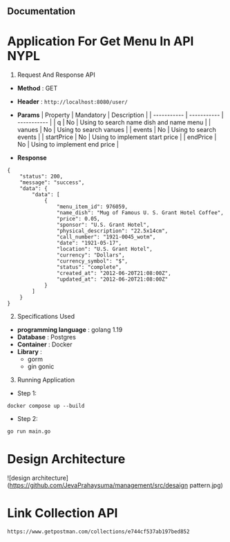 ## Documentation
# Application For Get Menu In API NYPL

1. Request And Response API

- **Method** : GET

- **Header** : ```http://localhost:8080/user/```

- **Params** 
| Property | Mandatory | Description |
| ----------- | ----------- | ----------- |
| q | No | Using to search name dish and name menu |
| vanues |  No | Using to search vanues |
| events | No | Using to search events |
| startPrice | No | Using to implement start price |
| endPrice | No | Using to implement end price |

- **Response**

```
{
    "status": 200,
    "message": "success",
    "data": {
        "data": [
            {
                "menu_item_id": 976059,
                "name_dish": "Mug of Famous U. S. Grant Hotel Coffee",
                "price": 0.05,
                "sponsor": "U.S. Grant Hotel",
                "physical_description": "22.5x14cm",
                "call_number": "1921-0045_wotm",
                "date": "1921-05-17",
                "location": "U.S. Grant Hotel",
                "currency": "Dollars",
                "currency_symbol": "$",
                "status": "complete",
                "created_at": "2012-06-20T21:08:00Z",
                "updated_at": "2012-06-20T21:08:00Z"
            }
        ]
    }
}
```

2. Specifications Used

- **programming language** : golang 1.19
- **Database** : Postgres
- **Container** : Docker
- **Library** :
    - gorm
    - gin gonic

3. Running Application

- Step 1:
```
docker compose up --build
```
- Step 2:
```
go run main.go
```

# Design Architecture

![design architecture](https://github.com/JevaPrahaysuma/management/src/desaign pattern.jpg)

# Link Collection API
```
https://www.getpostman.com/collections/e744cf537ab197bed852
```

